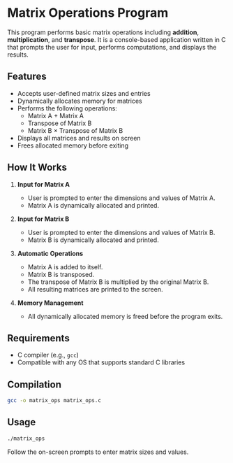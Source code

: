 # Matrix Operations Program

This program performs basic matrix operations including **addition**, **multiplication**, and **transpose**. It is a console-based application written in C that prompts the user for input, performs computations, and displays the results.

## Features

- Accepts user-defined matrix sizes and entries
- Dynamically allocates memory for matrices
- Performs the following operations:
  - Matrix A + Matrix A
  - Transpose of Matrix B
  - Matrix B × Transpose of Matrix B
- Displays all matrices and results on screen
- Frees allocated memory before exiting

## How It Works

1. **Input for Matrix A**
   - User is prompted to enter the dimensions and values of Matrix A.
   - Matrix A is dynamically allocated and printed.

2. **Input for Matrix B**
   - User is prompted to enter the dimensions and values of Matrix B.
   - Matrix B is dynamically allocated and printed.

3. **Automatic Operations**
   - Matrix A is added to itself.
   - Matrix B is transposed.
   - The transpose of Matrix B is multiplied by the original Matrix B.
   - All resulting matrices are printed to the screen.

4. **Memory Management**
   - All dynamically allocated memory is freed before the program exits.

## Requirements

- C compiler (e.g., `gcc`)
- Compatible with any OS that supports standard C libraries

## Compilation

```bash
gcc -o matrix_ops matrix_ops.c
```

## Usage

```bash
./matrix_ops
```

Follow the on-screen prompts to enter matrix sizes and values.
